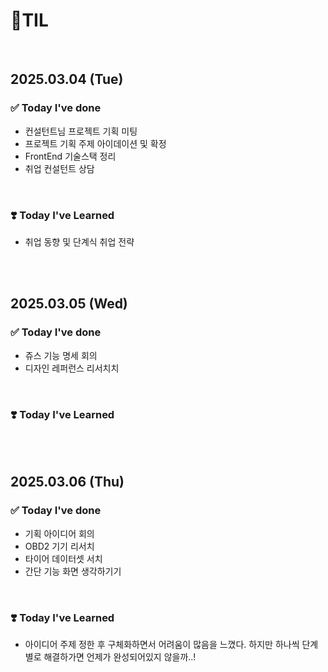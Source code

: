 # 📝TIL

<br>

## 2025.03.04 (Tue)

### ✅ Today I've done

- 컨설턴트님 프로젝트 기획 미팅 
- 프로젝트 기획 주제 아이데이션 및 확정 
- FrontEnd 기술스택 정리
- 취업 컨설턴트 상담 

<br>

### ❣️ Today I've Learned

- 취업 동향 및 단계식 취업 전략 

<br>
<br>

## 2025.03.05 (Wed)

### ✅ Today I've done

- 쥬스 기능 명세 회의
- 디자인 레퍼런스 리서치치

<br>

### ❣️ Today I've Learned


<br>
<br>

## 2025.03.06 (Thu)

### ✅ Today I've done

- 기획 아이디어 회의
- OBD2 기기 리서치
- 타이어 데이터셋 서치
- 간단 기능 화면 생각하기기

<br>

### ❣️ Today I've Learned

- 아이디어 주제 정한 후 구체화하면서 어려움이 많음을 느꼈다. 하지만 하나씩 단계별로 해결하가면 언제가 완성되어있지 않을까..!

<br>
<br>
